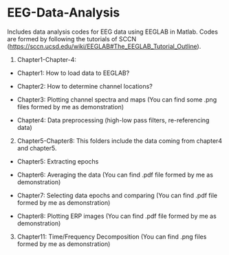 # EEG-Data-Analysis

Includes data analysis codes for EEG data using EEGLAB in Matlab. Codes are formed by following the tutorials of SCCN (https://sccn.ucsd.edu/wiki/EEGLAB#The_EEGLAB_Tutorial_Outline).

1. Chapter1-Chapter-4:
  * Chapter1: How to load data to EEGLAB?
  
  * Chapter2: How to determine channel locations?
  
  * Chapter3: Plotting channel spectra and maps (You can find some .png files formed by me as demonstration)
  
  * Chapter4: Data preprocessing (high-low pass filters, re-referencing data)
  
2. Chapter5-Chapter8: This folders include the data coming from chapter4 and chapter5.
 * Chapter5: Extracting epochs
 
 * Chapter6: Averaging the data (You can find .pdf file formed by me as demonstration)
 
 * Chapter7: Selecting data epochs and comparing (You can find .pdf file formed by me as demonstration)
 
 * Chapter8: Plotting ERP images (You can find .pdf file formed by me as demonstration)
 
 3. Chapter11: Time/Frequency Decomposition (You can find .png files formed by me as demonstration)
